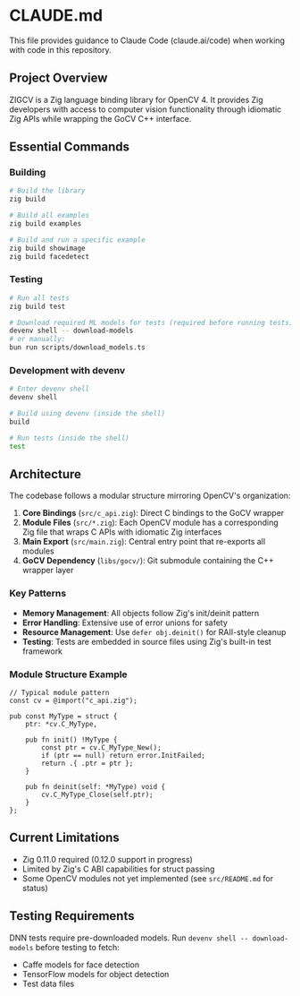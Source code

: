 # CLAUDE.md

This file provides guidance to Claude Code (claude.ai/code) when working with code in this repository.

## Project Overview

ZIGCV is a Zig language binding library for OpenCV 4. It provides Zig developers with access to computer vision functionality through idiomatic Zig APIs while wrapping the GoCV C++ interface.

## Essential Commands

### Building
```bash
# Build the library
zig build

# Build all examples
zig build examples

# Build and run a specific example
zig build showimage
zig build facedetect
```

### Testing
```bash
# Run all tests
zig build test

# Download required ML models for tests (required before running tests)
devenv shell -- download-models
# or manually:
bun run scripts/download_models.ts
```

### Development with devenv
```bash
# Enter devenv shell
devenv shell

# Build using devenv (inside the shell)
build

# Run tests (inside the shell)
test
```

## Architecture

The codebase follows a modular structure mirroring OpenCV's organization:

1. **Core Bindings** (`src/c_api.zig`): Direct C bindings to the GoCV wrapper
2. **Module Files** (`src/*.zig`): Each OpenCV module has a corresponding Zig file that wraps C APIs with idiomatic Zig interfaces
3. **Main Export** (`src/main.zig`): Central entry point that re-exports all modules
4. **GoCV Dependency** (`libs/gocv/`): Git submodule containing the C++ wrapper layer

### Key Patterns

- **Memory Management**: All objects follow Zig's init/deinit pattern
- **Error Handling**: Extensive use of error unions for safety
- **Resource Management**: Use `defer obj.deinit()` for RAII-style cleanup
- **Testing**: Tests are embedded in source files using Zig's built-in test framework

### Module Structure Example
```zig
// Typical module pattern
const cv = @import("c_api.zig");

pub const MyType = struct {
    ptr: *cv.C_MyType,
    
    pub fn init() !MyType {
        const ptr = cv.C_MyType_New();
        if (ptr == null) return error.InitFailed;
        return .{ .ptr = ptr };
    }
    
    pub fn deinit(self: *MyType) void {
        cv.C_MyType_Close(self.ptr);
    }
};
```

## Current Limitations

- Zig 0.11.0 required (0.12.0 support in progress)
- Limited by Zig's C ABI capabilities for struct passing
- Some OpenCV modules not yet implemented (see `src/README.md` for status)

## Testing Requirements

DNN tests require pre-downloaded models. Run `devenv shell -- download-models` before testing to fetch:
- Caffe models for face detection
- TensorFlow models for object detection
- Test data files
